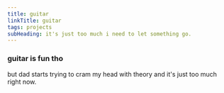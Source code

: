 ```yaml
---
title: guitar
linkTitle: guitar
tags: projects
subHeading: it's just too much i need to let something go.
---
```


### guitar is fun tho

but dad starts trying to cram my head with theory and it's just too much right now.
